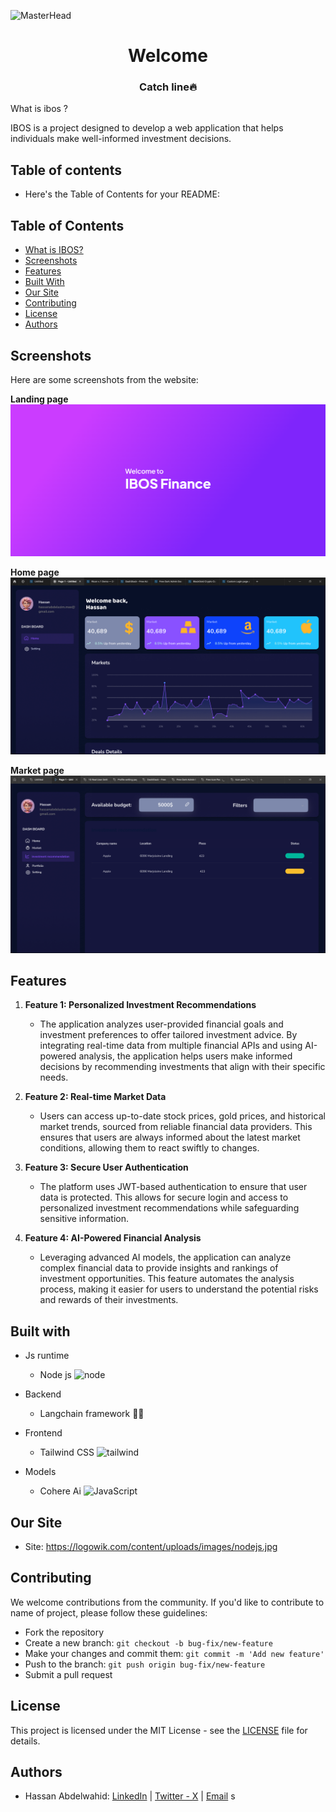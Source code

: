 ![MasterHead](<img src="/README/landing.png">)

<h1 align="center">Welcome</h1>
<h3 align="center">Catch line🔥</h3>

What is ibos ?

IBOS is a project designed to develop a web application that helps individuals make well-informed investment decisions.

## Table of contents

- Here's the Table of Contents for your README:

## Table of Contents

- [What is IBOS?](#what-is-ibos)
- [Screenshots](#screenshots)
- [Features](#features)
- [Built With](#built-with)
- [Our Site](#our-site)
- [Contributing](#contributing)
- [License](#license)
- [Authors](#authors)

## Screenshots

Here are some screenshots from the website:

**Landing page**
<img src="/README/landing.png">

**Home page**
<img src="/README/home.png">

**Market page**
<img src="/README/market.png">

## **Features**

1. **Feature 1: Personalized Investment Recommendations**

   - The application analyzes user-provided financial goals and investment preferences to offer tailored investment advice. By integrating real-time data from multiple financial APIs and using AI-powered analysis, the application helps users make informed decisions by recommending investments that align with their specific needs.

2. **Feature 2: Real-time Market Data**

   - Users can access up-to-date stock prices, gold prices, and historical market trends, sourced from reliable financial data providers. This ensures that users are always informed about the latest market conditions, allowing them to react swiftly to changes.

3. **Feature 3: Secure User Authentication**

   - The platform uses JWT-based authentication to ensure that user data is protected. This allows for secure login and access to personalized investment recommendations while safeguarding sensitive information.

4. **Feature 4: AI-Powered Financial Analysis**
   - Leveraging advanced AI models, the application can analyze complex financial data to provide insights and rankings of investment opportunities. This feature automates the analysis process, making it easier for users to understand the potential risks and rewards of their investments.

## Built with

- Js runtime

  - Node js <img src="https://www.vectorlogo.zone/logos/nodejs/nodejs-ar21.svg" alt="node" width="20" height="20"/>

- Backend
  - Langchain framework 🦜🔗
- Frontend

  - Tailwind CSS <img src="https://www.vectorlogo.zone/logos/tailwindcss/tailwindcss-icon.svg" alt="tailwind" width="20" height="20"/>

- Models
  - Cohere Ai <img src="https://asset.brandfetch.io/idfDTLvPCK/id3WZ2-eYm.png" alt="JavaScript" width="20" height="20"/>

## Our Site

- Site: https://logowik.com/content/uploads/images/nodejs.jpg

## Contributing

We welcome contributions from the community. If you'd like to contribute to name of project, please follow these guidelines:

- Fork the repository
- Create a new branch: `git checkout -b bug-fix/new-feature`
- Make your changes and commit them: `git commit -m 'Add new feature'`
- Push to the branch: `git push origin bug-fix/new-feature`
- Submit a pull request

## License

This project is licensed under the MIT License - see the [LICENSE](LICENSE) file for details.

## Authors

- Hassan Abdelwahid: [LinkedIn](https://l.facebook.com/l.php?u=https%3A%2F%2Fwww.linkedin.com%2Fin%2Fhassan-abdelazim-124730262%2F%3Ffbclid%3DIwZXh0bgNhZW0CMTAAAR0wJK-wG30LBfBLS9bymaMYoAe6CizxHGMTlhA1prLK7OojqAQcMoPoUx4_aem_AdCLOrfdSSt_wCLLHfR3OyWk4Qu9WhkmqV0B_LwkVJyFQOfnH3JhzMOoCe6WLNpgCvaz6UAmK17x8GyInuekEXfD&h=AT0lFGaWEYjgDqnRZTu573cjHWppKuyIldggwV-pnfHtSEbHBMkWvwNpCGC9NdXQGO_hRka6u0qVteTQArYkDW9weYGzKD8JJLtdfSQWdYuQTOgbvcK8UJL5mIWu4w) | [Twitter - X](https://twitter.com/ll_HassanD) | [Email](hassanabdelazim.max@gmail.com)
  s
